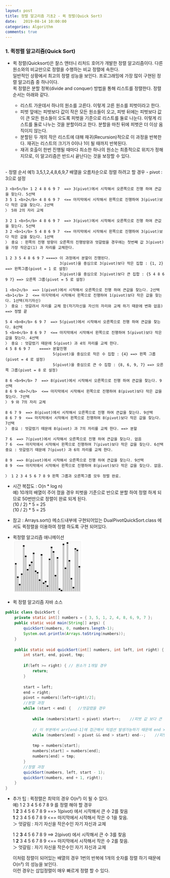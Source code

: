 ```yaml
---
layout: post
title: 정렬 알고리즘 기초2 - 퀵 정렬(Quick Sort)
date:   2019-08-14 10:00:00
categories: Algorithm
comments: true 
---
```


### 1. 퀵정렬 알고리즘(Quick Sort)

- 퀵 정렬(Quicksort)은 찰스 앤터니 리처드 호어가 개발한 정렬 알고리즘이다. 다른 원소와의 비교만으로 정렬을 수행하는 비교 정렬에 속한다.  
  일반적인 상황에서 최고의 정렬 성능을 보인다. 프로그래밍에 가장 많이 구현된 정렬 알고리즘 중 하나이다.  
  퀵 정렬은 분할 정복(divide and conquer) 방법을 통해 리스트를 정렬한다. 정렬 순서는 아래와 같다.  
    
    - 리스트 가운데서 하나의 원소를 고른다. 이렇게 고른 원소를 피벗이라고 한다.
    - 피벗 앞에는 피벗보다 값이 작은 모든 원소들이 오고, 피벗 뒤에는 피벗보다 값이 큰 모든 원소들이 오도록 피벗을 기준으로 리스트를 둘로 나눈다. 
      이렇게 리스트를 둘로 나누는 것을 분할이라고 한다. 분할을 마친 뒤에 피벗은 더 이상 움직이지 않는다.  
    - 분할된 두 개의 작은 리스트에 대해 재귀(Recursion)적으로 이 과정을 반복한다. 재귀는 리스트의 크기가 0이나 1이 될 때까지 반복된다.
    - 재귀 호출이 한번 진행될 때마다 최소한 하나의 원소는 최종적으로 위치가 정해지므로, 이 알고리즘은 반드시 끝난다는 것을 보장할 수 있다.  
<br/>
- 정렬 순서  
   예1) 3,5,1,2,4,8,6,9,7 배열을 오름차순으로 정렬 하려고 할 경우  
   - pivot : 3으로 설정  

    3 <b>5</b> 1 2 4 8 6 9 7  ==> 3(pivot)에서 시작해서 오른쪽으로 진행 하여 큰값을 찾는다. 5선택  
    3 5 1 <b>2</b> 4 8 6 9 7  <== 마지막에서 시작해서 왼쪽으로 진행하여 3(pivot)보다 작은 값을 찾는다. 2선택  
    〉 5와 2의 자리 교체
      
    3 2 1 <b>5</b> 4 8 6 9 7  ==> 3(pivot)에서 시작해서 오른쪽으로 진행 하여 큰값을 찾는다. 5선택  
    3 2 <b>1</b> 5 4 8 6 9 7  <== 마지막에서 시작해서 왼쪽으로 진행하여 3(pivot)보다 작은 값을 찾는다. 1선택  
    〉 중요 : 왼쪽의 진행 방향이 오른쪽의 진행방향과 엇갈렸을 경우에는 첫번째 값 3(pivot)을 가장 작은값(1) 과 자리를 교체한다.  
     
    1 2 3 5 4 8 6 9 7 ====> 이 과정에서 분할이 진행된다.  
                            3(pivot)을 중심으로 3(pivot)보다 작은 집합 : {1, 2} ==> 왼쪽그룹(pivot = 1 로 설정)  
                            3(pivot)을 중심으로 3(pivot)보다 큰 집합 : {5 4 8 6 9 7} ==> 오른쪽 그룹(pivot = 5 로 설정)  
                              
    1 <b>2</b>  ==> 1(pivot)에서 시작해서 오른쪽으로 진행 하여 큰값을 찾는다. 2선택  
    <b>1</b> 2  <== 마지막에서 시작해서 왼쪽으로 진행하여 1(pivot)보다 작은 값을 찾는다. 1선택(자기자신)  
    〉 중요 : 엇갈려서 자리를 교체 함(자기자신을 자신의 자리와 교체 하기 때문에 변화 없음) ==> 정렬 끝  
    
    5 4 <b>8</b> 6 9 7  ==> 5(pivot)에서 시작해서 오른쪽으로 진행 하여 큰값을 찾는다. 8선택  
    5 <b>4</b> 8 6 9 7  <== 마지막에서 시작해서 왼쪽으로 진행하여 5(pivot)보다 작은 값을 찾는다. 4선택  
    〉 중요 : 엇갈렸기 때문에 5(pivot) 과 4의 자리를 교체 한다.  
    4 5 8 6 9 7    ====> 분할진행  
                         5(pivot)을 중심으로 작은 수 집합 : {4} ==> 왼쪽 그룹(pivot = 4 로 설정)  
                         5(pivot)을 중심으로 큰 수 집합 : {8, 6, 9, 7} ==> 오른쪽 그룹(pivot = 8 로 설정)  
    
    8 6 <b>9</b> 7  ==> 8(pivot)에서 시작해서 오른쪽으로 진행 하여 큰값을 찾는다. 9선택  
    8 6 9 <b>7</b>  <== 마지막에서 시작해서 왼쪽으로 진행하여 8(pivot)보다 작은 값을 찾는다. 7선택  
    〉 9 와 7의 자리 교체  
    
    8 6 7 9  ==> 8(pivot)에서 시작해서 오른쪽으로 진행 하여 큰값을 찾는다. 9선택  
    8 6 7 9  <== 마지막에서 시작해서 왼쪽으로 진행하여 8(pivot)보다 작은 값을 찾는다. 7선택  
    〉 중요 : 엇갈렸기 때문에 8(pivot) 과 7의 자리를 교체 한다. ==> 분할  
    
    7 6  ==> 7(pivot)에서 시작해서 오른쪽으로 진행 하여 큰값을 찾는다. 없음  
    7 6  <== 마지막에서 시작해서 왼쪽으로 진행하여 7(pivot)보다 작은 값을 찾는다. 6선택  
    중요 : 엇갈렸기 때문에 7(pivot) 과 6의 자리를 교체 한다.  
    
    8 9  ==> 8(pivot)에서 시작해서 오른쪽으로 진행 하여 큰값을 찾는다. 9선택  
    8 9  <== 마지막에서 시작해서 왼쪽으로 진행하여 8(pivot)보다 작은 값을 찾는다. 없음.  

    〉 1 2 3 4 5 6 7 8 9 왼쪽 그룹과 오른쪽그룹 모두 정렬 완료.  

- 시간 복잡도 : O(n * log n)  
    예) 10개의 배열이 주어 졌을 경우 피벗을 기준으로 반으로 분할 하여 정렬 하게 되므로 50번만으로 정렬이 완료 되게 된다.        
      (10 / 2) * 5 = 25  
      (10 / 2) * 5 = 25  
      
- 참고 : Arrays.sort() 메소드내부에 구현되어있는 DualPivotQuickSort.class 에서도 퀵정렬을 이용하여 정렬 하도록 구현 되어있다.

- 퀵정렬 알고리즘 애니메이션  
![QuickSort](/img/algorithm/quickSort.gif)


- 퀵 정렬 알고리즘 자바 소스
```java
public class QuickSort {
	private static int[] numbers = { 3, 5, 1, 2, 4, 8, 6, 9, 7 };
	public static void main(String[] args) {
		quickSort(numbers, 0, numbers.length-1);
		System.out.println(Arrays.toString(numbers));
	}
	
	public static void quickSort(int[] numbers, int left, int right) {
        int start, end, pivot, tmp;
        
        if(left >= right) { // 원소가 1개일 경우
            return;
        }
        
        start = left;
        end = right;
        pivot = numbers[(left+right)/2];
        //분할 과정
        while (start < end) {	//엇갈렸을 경우
            
            while (numbers[start] < pivot) start++;    //피벗 값 보다 큰 값을 만날때까지 반복
            
            // 이 부분에서 arr[end-1]에 접근해서 익셉션 발생가능하기 때문에 end > start 조건 필요
            while (numbers[end] > pivot && end > start) end--;    //피벗 값 보다 작은 값을 만날때까지 반복

            tmp = numbers[start];
            numbers[start] = numbers[end];
            numbers[end] = tmp;
        }
        //정렬 과정
        quickSort(numbers, left, start - 1);
        quickSort(numbers, end + 1, right);
    }
}
```

- 추가 팁 : 퀵정렬은 최악의 경우 O(n²) 이 될 수 있다.  
  예) 1 2 3 4 5 6 7 8 9 를 정렬 해야 할 경우   
  1 <b>2</b> 3 4 5 6 7 8 9  ==> 1(pivot) 에서 시작해서 큰 수 2를 찾음   
  <b>1</b> 2 3 4 5 6 7 8 9  <== 마지막에서 시작해서 작은 수 1을 찾음.  
  ＞ 엇갈림 : 자기 자신을 작은수인 자기 자신과 교체    
  
  1 2 <b>3</b> 4 5 6 7 8 9  ==> 2(pivot) 에서 시작해서 큰 수 3를 찾음    
  1 <b>2</b> 3 4 5 6 7 8 9  <== 마지막에서 시작해서 작은 수 2를 찾음.  
  ＞ 엇갈림 : 자기 자신을 작은수인 자기 자신과 교체   
 
  이처럼 정렬이 되어있는 배열의 경우 1번의 반복에 1개의 숫자를 정렬 하기 때문에 O(n²) 의 성능을 보인다.  
  이런 경우는 삽입정렬이 매우 빠르게 정렬 할 수 있다.